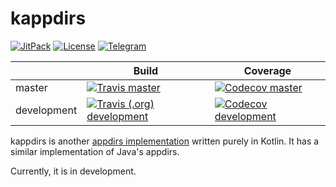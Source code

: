 # kappdirs

[![JitPack](https://img.shields.io/jitpack/v/io.github.erayerdin/kappdirs.svg?label=version&logo=kotlin&logoColor=ffffff&style=flat-square)][jitpack_url]
[![License](https://img.shields.io/badge/license-Apache%20License%203.0-cccccc.svg?style=flat-square)](LICENSE.txt)
[![Telegram](https://img.shields.io/badge/telegram-%40erayerdin-%2332afed.svg?style=flat-square&logo=telegram&logoColor=white)](https://t.me/erayerdin)

[jitpack_url]: https://pypi.org/project/kappdirs/

|             | Build | Coverage |
|-------------|-------|----------|
| master      | [![Travis master](https://img.shields.io/travis/com/erayerdin/kappdirs/master.svg?style=flat-square&logo=travis&logoColor=white)][travis_url]           | [![Codecov master](https://img.shields.io/codecov/c/github/erayerdin/kappdirs/master.svg?style=flat-square&logo=codecov&logoColor=white)][codecov_url]      |
| development | [![Travis (.org) development](https://img.shields.io/travis/com/erayerdin/kappdirs/development.svg?style=flat-square&logo=travis&logoColor=white)][travis_url] | [![Codecov development](https://img.shields.io/codecov/c/github/erayerdin/kappdirs/development.svg?style=flat-square&logo=codecov&logoColor=white)][codecov_url] |

[travis_url]: https://travis-ci.org/erayerdin/kappdirs
[codecov_url]: https://codecov.io/gh/erayerdin/kappdirs

kappdirs is another [appdirs implementation](https://github.com/harawata/appdirs)
written purely in Kotlin. It has a similar implementation of Java's appdirs.

Currently, it is in development.